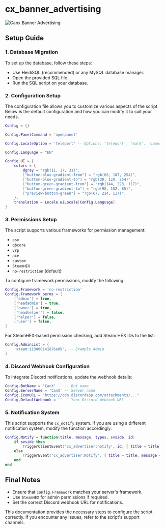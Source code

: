 # cx_banner_advertising

![Canx Banner Advertising](/cx_banner_advertising.png)

## Setup Guide

### 1. Database Migration

To set up the database, follow these steps:

-   Use HeidiSQL (recommended) or any MySQL database manager.
-   Open the provided SQL file.
-   Run the SQL script on your database.

### 2. Configuration Setup

The configuration file allows you to customize various aspects of the script. Below is the default configuration and how you can modify it to suit your needs.

```lua
Config = {}

Config.PanelCommand = 'openpanel'

Config.LocateOption = 'teleport' -- Options: 'teleport', 'mark', 'camera'

Config.Language = "EN"

Config.UI = {
    colors = {
        dgray = "rgb(11, 17, 31)",
        ["button-blue-gradient-from"] = "rgb(68, 187, 254)",
        ["button-blue-gradient-to"] = "rgb(30, 120, 254)",
        ["button-green-gradient-from"] = "rgb(144, 223, 117)",
        ["button-green-gradient-to"] = "rgb(98, 182, 85)",
        ["preview-button-green"] = "rgb(67, 214, 117)",
    },
    translation = Locale.uiLocale[Config.Language]
}
```

### 3. Permissions Setup

The script supports various frameworks for permission management:

-   `esx`
-   `qbcore`
-   `vrp`
-   `ace`
-   `custom`
-   `SteamHEX`
-   `no-restriction` (default)

To configure framework permissions, modify the following:

```lua
Config.Framework = 'no-restriction'
Config.Framework_perms = {
    ['admin'] = true,
    ['headadmin'] = true,
    ['owner'] = true,
    ['headhelper'] = false,
    ['helper'] = false,
    ['user'] = false,
}
```

For SteamHEX-based permission checking, add Steam HEX IDs to the list:

```lua
Config.AdminList = {
    'steam:110000141876e85', -- Example Admin
}
```

### 4. Discord Webhook Configuration

To integrate Discord notifications, update the webhook details:

```lua
Config.BotName = 'CanX'    -- Bot name
Config.ServerName = 'CanX' -- Server name
Config.IconURL = "https://cdn.discordapp.com/attachments/..."
Config.DefaultWebhook = '' -- Your Discord Webhook URL
```

### 5. Notification System

This script supports the `cx_notify` system. If you are using a different notification system, modify the function accordingly:

```lua
Config.Notify = function(title, message, types, svside, id)
    if svside then
        TriggerClientEvent('cx_advertiser:notify', id, { title = title, message = message, type = types })
    else
        TriggerEvent('cx_advertiser:Notify', { title = title, message = message, type = types })
    end
end
```

## Final Notes

-   Ensure that `Config.Framework` matches your server's framework.
-   Use `SteamHEX` for admin permissions if required.
-   Set the correct Discord webhook URL for notifications.

This documentation provides the necessary steps to configure the script correctly. If you encounter any issues, refer to the script's support channels.
